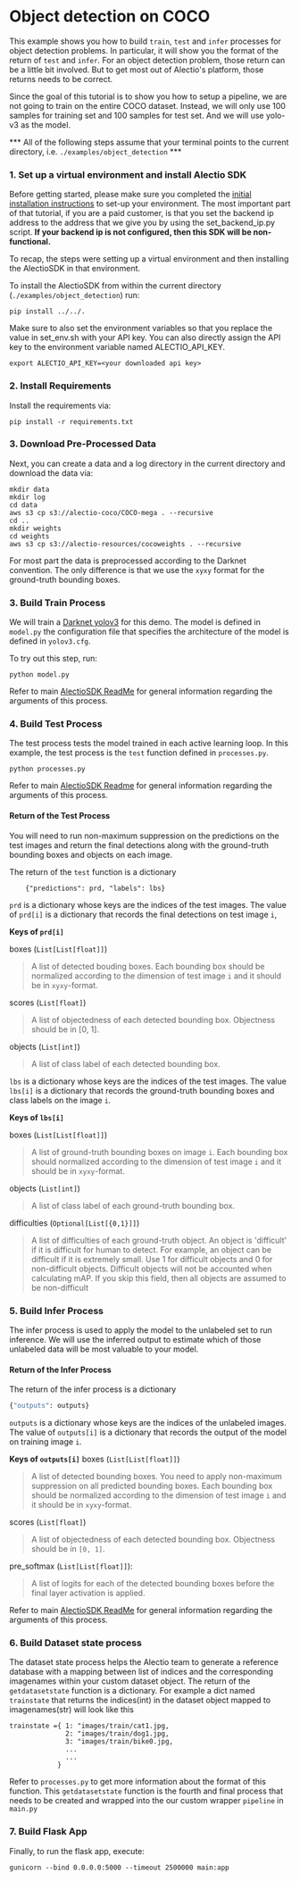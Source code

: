 # Object detection on COCO

This example shows you how to build `train`, `test` and `infer` processes
for object detection problems. In particular, it will show you the format
of the return of `test` and `infer`. For an object detection problem, those
return can be a little bit involved. But to get most out of Alectio's platform,
those returns needs to be correct.

Since the goal of this tutorial is to show you how to setup a pipeline,
we are not going to train on the entire COCO dataset. Instead, we will
only use 100 samples for training set and 100 samples for test set.
And we will use yolo-v3 as the model.

*** All of the following steps assume that your terminal points to the current directory, i.e. `./examples/object_detection` ***

### 1. Set up a virtual environment and install Alectio SDK
Before getting started, please make sure you completed the [initial installation instructions](../../README.md) to set-up your environment. The most important part of that tutorial, if you are a paid customer, is that you set the backend ip address to the address that we give you by using the set_backend_ip.py script. **If your backend ip is not configured, then this SDK will be non-functional.**

To recap, the steps were setting up a virtual environment and then installing the AlectioSDK in that environment.

To install the AlectioSDK from within the current directory (`./examples/object_detection`) run:

```
pip install ../../.
```

Make sure to also set the environment variables so that you replace the value in set_env.sh with your API key. You can also directly assign the API key to the environment variable named ALECTIO_API_KEY. 

```
export ALECTIO_API_KEY=<your downloaded api key>
```

### 2. Install Requirements

Install the requirements via:
```
pip install -r requirements.txt
```

### 3. Download Pre-Processed Data
Next, you can create a data and a log directory in the current directory and download the data via:

```
mkdir data
mkdir log
cd data
aws s3 cp s3://alectio-coco/COCO-mega . --recursive
cd ..
mkdir weights
cd weights
aws s3 cp s3://alectio-resources/cocoweights . --recursive
```

For most part the data is preprocessed according to the Darknet convention. The only difference is that we use the `xyxy` format for the ground-truth bounding boxes.

### 3. Build Train Process
We will train a [Darknet yolov3](https://pjreddie.com/media/files/papers/YOLOv3.pdf) for
this demo. The model is defined in `model.py` the configuration file that specifies the
architecture of the model is defined in `yolov3.cfg`.

To try out this step, run:

```
python model.py
```

Refer to main [AlectioSDK ReadMe](../../README.md) for general information regarding the
arguments of this process.

### 4. Build Test Process
The test process tests the model trained in each active learning loop.
In this example, the test process is the `test` function defined
in `processes.py`.

```
python processes.py
```

Refer to main [AlectioSDK Readme](../../README.md) for general information regarding the
arguments of this process.

#### Return of the Test Process
You will need to run non-maximum suppression on the predictions on the test images and return
the final detections along with the ground-truth bounding boxes and objects
on each image.

The return of the `test` function is a dictionary
```
    {"predictions": prd, "labels": lbs}

```

`prd` is a dictionary whose keys are the indices of the test
images. The value of `prd[i]` is a dictionary that records the final
detections on test image `i`,

**Keys of `prd[i]`**

boxes (`List[List[float]]`)
>  A list of detected bouding boxes.
    Each bounding box should be normalized according
    to the dimension of test image `i` and it
    should be in `xyxy`-format.

scores (`List[float]`)
> A list of objectedness of each detected
   bounding box. Objectness should be in \[0, 1\].

objects (`List[int]`)
> A list of class label of each detected
    bounding box.


`lbs` is a dictionary whose keys are the indices of the test images.
The value `lbs[i]` is a dictionary that records the ground-truth bounding
boxes and class labels on the image `i`.

**Keys of `lbs[i]`**

boxes (`List[List[float]]`)
> A list of ground-truth bounding boxes on image `i`.
    Each bounding box should normalized according to the dimension
    of test image `i` and it should be in `xyxy`-format.

objects (`List[int]`)
> A list of class label of each ground-truth bounding box.

difficulties (`Optional[List[{0,1}]]`)
> A list of difficulties of each ground-truth object.
   An object is 'difficult' if it is difficult for human to detect.
   For example, an object can be difficult if it is extremely small.
   Use 1 for difficult objects and 0 for non-difficult objects.
   Difficult objects will not be accounted when calculating mAP.
   If you skip this field, then all objects are assumed to be non-difficult


### 5. Build Infer Process
The infer process is used to apply the model to the unlabeled set to run inference.
We will use the inferred output to estimate which of those unlabeled data will
be most valuable to your model.

#### Return of the Infer Process
The return of the infer process is a dictionary
```python
{"outputs": outputs}
```

`outputs` is a dictionary whose keys are the indices of the unlabeled
images. The value of `outputs[i]` is a dictionary that records the output of
the model on training image `i`.

**Keys of `outputs[i]`**
boxes (`List[List[float]]`)
> A list of detected bounding boxes.
    You need to apply non-maximum suppression on all predicted bounding
    boxes.
    Each bounding box should be normalized according
    to the dimension of test image `i` and it
    should be in `xyxy`-format.

scores (`List[float]`)
>  A list of objectedness of each detected
   bounding box. Objectness should be in `[0, 1]`.

pre_softmax (`List[List[float]]`):
> A list of logits for each of the
    detected bounding boxes before the final layer activation is applied.

Refer to main [AlectioSDK ReadMe](../../README.md) for general information regarding the
arguments of this process.

### 6. Build Dataset state process
The dataset state process helps the Alectio team to generate a reference database with a mapping between list of indices and the corresponding imagenames within your custom dataset object.
The return of the `getdatasetstate` function is a dictionary. For example  a dict named ` trainstate ` that returns the indices(int) in the dataset object mapped to imagenames(str) will look like this

```
trainstate ={ 1: "images/train/cat1.jpg,
              2: "images/train/dog1.jpg,
              3: "images/train/bike0.jpg,
              ...
              ...
            }

```
Refer to `processes.py` to get more information about the format of this function. This `getdatasetstate` function is the fourth and final process that needs to be created and wrapped into the our custom wrapper `pipeline` in `main.py`



### 7. Build Flask App
Finally, to run the flask app, execute:

```
gunicorn --bind 0.0.0.0:5000 --timeout 2500000 main:app
```
